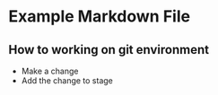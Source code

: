# Example Markdown File

## How to working on git environment

- Make a change
- Add the change to stage